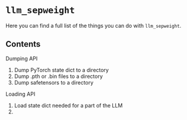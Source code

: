 # `llm_sepweight`

Here you can find a full list of the things you can do with `llm_sepweight`.

## Contents

Dumping API

1. Dump PyTorch state dict to a directory
2. Dump .pth or .bin files to a directory
3. Dump safetensors to a directory

Loading API

1. Load state dict needed for a part of the LLM
2. 